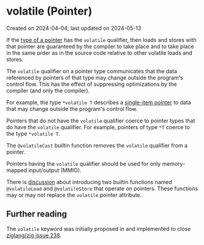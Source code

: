 # volatile (Pointer) #

Created on 2024-04-04; last updated on 2024-05-13

If the [type of a pointer](./pointer.md) has the `volatile` qualifier, then loads and stores with that pointer are guaranteed by the compiler to take place and to take place in the same order as in the source code relative to other volatile loads and stores.

The `volatile` qualifier on a pointer type communicates that the data referenced by pointers of that type may change outside the program's control flow. This has the effect of suppressing optimizations by the compiler (and only the compiler).

For example, the type `*volatile T` describes a [single-item pointer](./single-item-pointer.md) to data that may change outside the program's control flow.

Pointers that do not have the `volatile` qualifier coerce to pointer types that do have the `volatile` qualifier. For example, pointers of type `*T` coerce to the type `*volatile T`.

The `@volatileCast` builtin function removes the `volatile` qualifier from a pointer.

Pointers having the `volatile` qualifier should be used for only memory-mapped input/output (MMIO).

There is [discussion][ziglang/zig issue 4284] about introducing two builtin functions named `@volatileLoad` and `@volatileStore` that operate on pointers. These functions may or may not replace the `volatile` pointer attribute.

## Further reading ##

The `volatile` keyword was initially proposed in and implemented to close [ziglang/zig issue 238].

[ziglang/zig issue 238]: https://github.com/ziglang/zig/issues/238
[ziglang/zig issue 4284]: https://github.com/ziglang/zig/issues/4284
